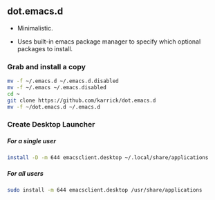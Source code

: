 ## dot.emacs.d

* Minimalistic.

* Uses built-in emacs package manager to specify which optional
packages to install.

### Grab and install a copy

```bash
mv -f ~/.emacs.d ~/.emacs.d.disabled
mv -f ~/.emacs ~/.emacs.disabled
cd ~
git clone https://github.com/karrick/dot.emacs.d
mv -f ~/dot.emacs.d ~/.emacs.d
```

### Create Desktop Launcher

##### For a single user

```bash
install -D -m 644 emacsclient.desktop ~/.local/share/applications
```

##### For all users

```bash
sudo install -m 644 emacsclient.desktop /usr/share/applications
```

